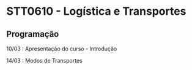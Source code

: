 # STT0610 - Logística e Transportes

## Programação

10/03
: Apresentação do curso - Introdução

14/03
: Modos de Transportes